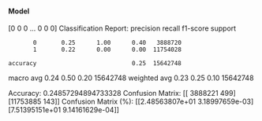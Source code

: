 #### Model
[0 0 0 ... 0 0 0]
Classification Report:
              precision    recall  f1-score   support

           0       0.25      1.00      0.40   3888720
           1       0.22      0.00      0.00  11754028

    accuracy                           0.25  15642748
   macro avg       0.24      0.50      0.20  15642748
weighted avg       0.23      0.25      0.10  15642748

Accuracy: 0.24857294894733328
Confusion Matrix:
[[ 3888221      499]
 [11753885      143]]
Confusion Matrix (%):
[[2.48563807e+01 3.18997659e-03]
 [7.51395151e+01 9.14161629e-04]]
